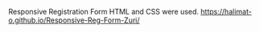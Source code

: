 Responsive Registration Form
HTML and CSS were used.
https://halimat-o.github.io/Responsive-Reg-Form-Zuri/
